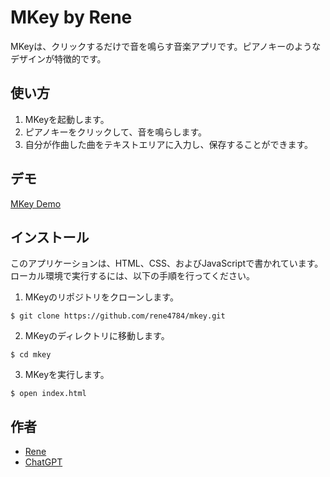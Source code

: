 MKey by Rene
====

MKeyは、クリックするだけで音を鳴らす音楽アプリです。ピアノキーのようなデザインが特徴的です。

## 使い方
1. MKeyを起動します。
2. ピアノキーをクリックして、音を鳴らします。
3. 自分が作曲した曲をテキストエリアに入力し、保存することができます。

## デモ
[MKey Demo](https://rene4784.github.io/Mkey/)

## インストール
このアプリケーションは、HTML、CSS、およびJavaScriptで書かれています。ローカル環境で実行するには、以下の手順を行ってください。

1. MKeyのリポジトリをクローンします。
```
$ git clone https://github.com/rene4784/mkey.git
```

2. MKeyのディレクトリに移動します。
```
$ cd mkey
```

3. MKeyを実行します。
```
$ open index.html
```

## 作者
- [Rene](https://github.com/rene4784)
- [ChatGPT](https://chat.openai.com/chat)
